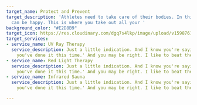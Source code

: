 ```yaml
---
target_name: Protect and Prevent
target_description: 'Athletes need to take care of their bodies. In this world, everything
  can be happy. This is where you take out all your '
background_color: "#E2D8B9"
target_icon: https://res.cloudinary.com/dgq7s4lkp/image/upload/v1598761543/uploads_dev/placeholder_fww9hi.png
target_services:
- service_name: UV Ray Therapy
  service_description: Just a little indication. And I know you're saying, 'Oh Bob,
    you've done it this time.' And you may be right. I like to beat the brush.
- service_name: Red Light Therapy
  service_description: Just a little indication. And I know you're saying, 'Oh Bob,
    you've done it this time.' And you may be right. I like to beat the brush.
- service_name: Infrared Sauna
  service_description: Just a little indication. And I know you're saying, 'Oh Bob,
    you've done it this time.' And you may be right. I like to beat the brush.

---
```

